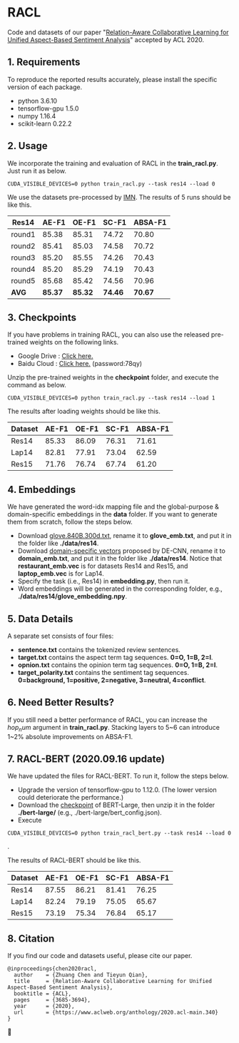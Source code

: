 # RACL
 Code and datasets of our paper "[Relation-Aware Collaborative Learning for Unified Aspect-Based Sentiment Analysis](https://www.aclweb.org/anthology/2020.acl-main.340/)" accepted by ACL 2020.


## 1. Requirements
 To reproduce the reported results accurately, please install the specific version of each package.

* python 3.6.10
* tensorflow-gpu 1.5.0
* numpy 1.16.4
* scikit-learn 0.22.2

## 2. Usage
 We incorporate the training and evaluation of RACL in the **train_racl.py**. Just run it as below.

```
CUDA_VISIBLE_DEVICES=0 python train_racl.py --task res14 --load 0
```

 We use the datasets pre-processed by [IMN](https://github.com/ruidan/IMN-E2E-ABSA). The results of 5 runs should be like this.

 | Res14  | AE\-F1  | OE\-F1  | SC\-F1  | ABSA\-F1 |
 |--------|---------|---------|---------|----------|
 | round1 | 85\.38  | 85\.31  | 74\.72  | 70\.80   |
 | round2 | 85\.41  | 85\.03  | 74\.58  | 70\.72   |
 | round3 | 85\.20  | 85\.55  | 74\.26  | 70\.43   |
 | round4 | 85\.20  | 85\.29  | 74\.19  | 70\.43   |
 | round5 | 85\.68  | 85\.42  | 74\.56  | 70\.96   |
 | **AVG**    | **85\.37**  | **85\.32**  | **74\.46**  | **70\.67**   |


## 3. Checkpoints
 If you have problems in training RACL, you can also use the released pre-trained weights on the following links.

* Google Drive : [Click here.](https://drive.google.com/file/d/1nfdqwEZfWsnQe6uOO7tx-QlmMFuomOW2/view?usp=sharing)
* Baidu Cloud : [Click here.](https://pan.baidu.com/s/1OZODodg3O7DIG0hyjYQxJg) (password:78qy)

 Unzip the pre-trained weights in the **checkpoint** folder, and execute the command as below.  

```
CUDA_VISIBLE_DEVICES=0 python train_racl.py --task res14 --load 1
```

 The results after loading weights should be like this.

 | Dataset | AE\-F1  | OE\-F1  | SC\-F1  | ABSA\-F1 |
 |---------|---------|---------|---------|----------|
 | Res14   | 85\.33  | 86\.09  | 76\.31  | 71\.61   |
 | Lap14   | 82\.81  | 77\.91  | 73\.04  | 62\.59   |
 | Res15   | 71\.76  | 76\.74  | 67\.74  | 61\.20   |

## 4. Embeddings
 We have generated the word-idx mapping file and the global-purpose & domain-specific embeddings in the **data** folder. If you want to generate them from scratch, follow the steps below.

* Download [glove.840B.300d.txt](https://nlp.stanford.edu/projects/glove/), rename it to **glove_emb.txt**, and put it in the folder like **./data/res14**.
* Download [domain-specific vectors](https://howardhsu.github.io/) proposed by DE-CNN, rename it to **domain_emb.txt**, and put it in the folder like **./data/res14**. Notice that **restaurant_emb.vec** is for datasets Res14 and Res15, and **laptop_emb.vec** is for Lap14.
* Specify the task (i.e., Res14) in **embedding.py**, then run it.
* Word embeddings will be generated in the corresponding folder, e.g., **./data/res14/glove_embedding.npy**.

## 5. Data Details
A separate set consists of four files:

* **sentence.txt** contains the tokenized review sentences.
* **target.txt** contains the aspect term tag sequences. **0=O, 1=B, 2=I**.
* **opnion.txt** contains the opinion term tag sequences. **0=O, 1=B, 2=I**.
* **target_polarity.txt** contains the sentiment tag sequences. **0=background, 1=positive, 2=negative, 3=neutral, 4=conflict**.

## 6. Need Better Results?
If you still need a better performance of RACL, you can increase the $hop_num$ argument in **train_racl.py**. Stacking layers to 5\~6 can introduce 1\~2% absolute improvements on ABSA-F1.

## 7. RACL-BERT (2020.09.16 update)
We have updated the files for RACL-BERT. To run it, follow the steps below.

* Upgrade the version of tensorflow-gpu to 1.12.0. (The lower version could deteriorate the performance.)
* Download the [checkpoint](https://storage.googleapis.com/bert_models/2019_05_30/wwm_uncased_L-24_H-1024_A-16.zip) of BERT-Large, then unzip it in the folder **./bert-large/** (e.g., ./bert-large/bert_config.json).
* Execute 
```
CUDA_VISIBLE_DEVICES=0 python train_racl_bert.py --task res14 --load 0
```
.


 The results of RACL-BERT should be like this.

 | Dataset | AE\-F1  | OE\-F1  | SC\-F1  | ABSA\-F1 |
 |---------|---------|---------|---------|----------|
 | Res14   | 87\.55  | 86\.21  | 81\.41  | 76\.25   |
 | Lap14   | 82\.24  | 79\.19  | 75\.05  | 65\.67   |
 | Res15   | 73\.19  | 75\.34  | 76\.84  | 65\.17   |

## 8. Citation
If you find our code and datasets useful, please cite our paper.

  
```
@inproceedings{chen2020racl,
  author    = {Zhuang Chen and Tieyun Qian},
  title     = {Relation-Aware Collaborative Learning for Unified Aspect-Based Sentiment Analysis},
  booktitle = {ACL},
  pages     = {3685-3694},
  year      = {2020},
  url       = {https://www.aclweb.org/anthology/2020.acl-main.340}
}
```

:checkered_flag: 
